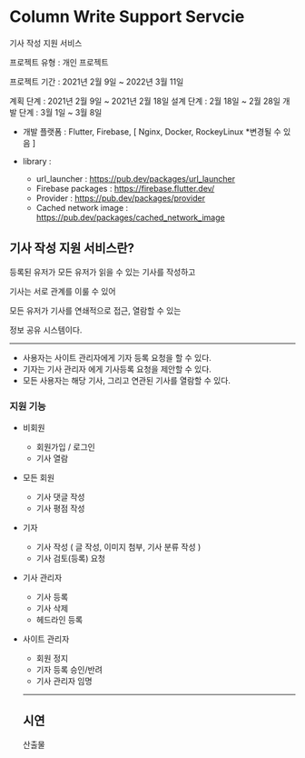 # Column Write Support Servcie

기사 작성 지원 서비스

프로젝트 유형 : 개인 프로젝트

프로젝트 기간 : 2021년 2월 9일 ~ 2022년 3월 11일

계획 단계 : 2021년 2월 9일 ~ 2021년 2월 18일
설계 단계 : 2월 18일 ~ 2월 28일
개발 단계 : 3월 1일 ~ 3월 8일

* 개발 플랫폼 : Flutter, Firebase, [ Nginx, Docker, RockeyLinux *변경될 수 있음 ] 
 
* library :


  - url_launcher : https://pub.dev/packages/url_launcher
  - Firebase packages : https://firebase.flutter.dev/
  - Provider : https://pub.dev/packages/provider
  - Cached network image : https://pub.dev/packages/cached_network_image
  
 
  
  
 ## 기사 작성 지원 서비스란?
   
   등록된 유저가 모든 유저가 읽을 수 있는 기사를 작성하고 
   
   기사는 서로 관계를 이룰 수 있어
   
   모든 유저가 기사를 연쇄적으로 접근, 열람할 수 있는 
   
   정보 공유 시스템이다.
   
  ------------------
 - 사용자는 사이트 관리자에게 기자 등록 요청을 할 수 있다.
 - 기자는 기사 관리자 에게 기사등록 요청을 제안할 수 있다. 
 - 모든 사용자는 해당 기사, 그리고 연관된 기사를 열람할 수 있다.


### 지원 기능

* 비회원
  - 회원가입 / 로그인
  - 기사 열람

* 모든 회원
  - 기사 댓글 작성
  - 기사 평점 작성

* 기자
  - 기사 작성 ( 글 작성, 이미지 첨부, 기사 분류 작성 ) 
  - 기사 검토(등록) 요청

* 기사 관리자
  - 기사 등록
  - 기사 삭제
  - 헤드라인 등록

* 사이트 관리자
  - 회원 정지
  - 기자 등록 승인/반려
  - 기사 관리자 임명


  ------------------
  
  시연 
  ------------------
  산출물
